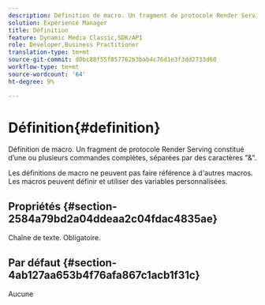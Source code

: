 ```yaml
---
description: Définition de macro. Un fragment de protocole Render Serving constitué d’une ou plusieurs commandes complètes, séparées par des caractères "&".
solution: Experience Manager
title: Définition
feature: Dynamic Media Classic,SDK/API
role: Developer,Business Practitioner
translation-type: tm+mt
source-git-commit: d0bc88f55f857762b3bab4c76d1e3f3dd2733d60
workflow-type: tm+mt
source-wordcount: '64'
ht-degree: 9%

---
```



# Définition{#definition}

Définition de macro. Un fragment de protocole Render Serving constitué d’une ou plusieurs commandes complètes, séparées par des caractères &quot;&amp;&quot;.

Les définitions de macro ne peuvent pas faire référence à d&#39;autres macros. Les macros peuvent définir et utiliser des variables personnalisées.

## Propriétés {#section-2584a79bd2a04ddeaa2c04fdac4835ae}

Chaîne de texte. Obligatoire.

## Par défaut {#section-4ab127aa653b4f76afa867c1acb1f31c}

Aucune
